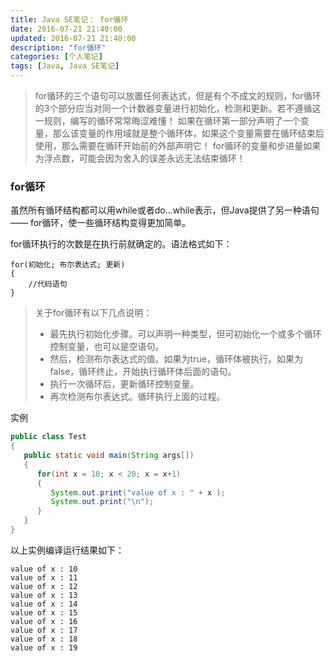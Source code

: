 ```yaml
---
title: Java SE笔记： for循环
date: 2016-07-21 21:40:00
updated: 2016-07-21 21:40:00
description: "for循环"
categories: [个人笔记]
tags: [Java, Java SE笔记]
---
```


> for循环的三个语句可以放置任何表达式，但是有个不成文的规则，for循环的3个部分应当对同一个计数器变量进行初始化，检测和更新。若不遵循这一规则，编写的循环常常晦涩难懂！
> 如果在循环第一部分声明了一个变量，那么该变量的作用域就是整个循环体，如果这个变量需要在循环结束后使用，那么需要在循环开始前的外部声明它！
> for循环的变量和步进量如果为浮点数，可能会因为舍入的误差永远无法结束循环！

### for循环

虽然所有循环结构都可以用while或者do...while表示，但Java提供了另一种语句 —— for循环，使一些循环结构变得更加简单。

for循环执行的次数是在执行前就确定的。语法格式如下：
```
for(初始化; 布尔表达式; 更新) 
{
    //代码语句
}
```
> 关于for循环有以下几点说明：
> - 最先执行初始化步骤。可以声明一种类型，但可初始化一个或多个循环控制变量，也可以是空语句。
> - 然后，检测布尔表达式的值。如果为true，循环体被执行。如果为false，循环终止，开始执行循环体后面的语句。
> - 执行一次循环后，更新循环控制变量。
> - 再次检测布尔表达式。循环执行上面的过程。

实例
```java
public class Test 
{
   public static void main(String args[]) 
   {
      for(int x = 10; x < 20; x = x+1) 
      {
         System.out.print("value of x : " + x );
         System.out.print("\n");
      }
   }
}
```
以上实例编译运行结果如下：
```
value of x : 10
value of x : 11
value of x : 12
value of x : 13
value of x : 14
value of x : 15
value of x : 16
value of x : 17
value of x : 18
value of x : 19
```

